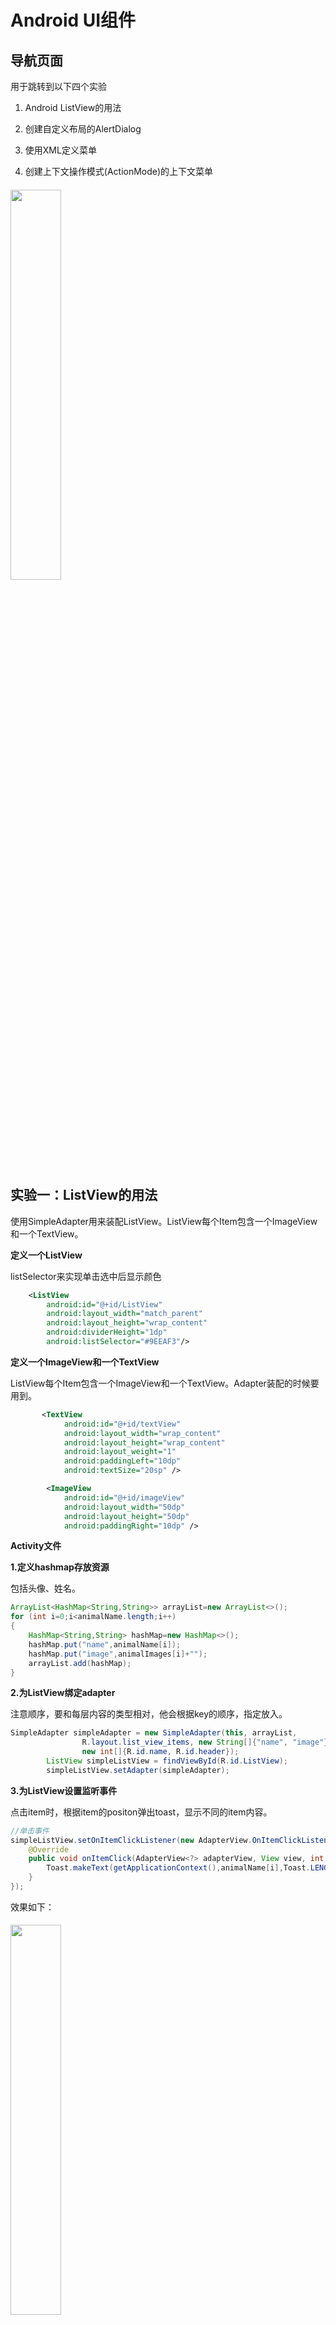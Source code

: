 # Android UI组件
## 导航页面

用于跳转到以下四个实验

1. Android ListView的用法

2. 创建自定义布局的AlertDialog

3. 使用XML定义菜单

4. 创建上下文操作模式(ActionMode)的上下文菜单

###### <img src="./image/1.png" width="40%" />

## 实验一：ListView的用法
使用SimpleAdapter用来装配ListView。ListView每个Item包含一个ImageView和一个TextView。

**定义一个ListView**

listSelector来实现单击选中后显示颜色

```xml
    <ListView
        android:id="@+id/ListView"
        android:layout_width="match_parent"
        android:layout_height="wrap_content"
        android:dividerHeight="1dp"
        android:listSelector="#9EEAF3"/>
```

**定义一个ImageView和一个TextView**

ListView每个Item包含一个ImageView和一个TextView。Adapter装配的时候要用到。

```xml
       <TextView
            android:id="@+id/textView"
            android:layout_width="wrap_content"
            android:layout_height="wrap_content"
            android:layout_weight="1"
            android:paddingLeft="10dp"
            android:textSize="20sp" />

        <ImageView
            android:id="@+id/imageView"
            android:layout_width="50dp"
            android:layout_height="50dp"
            android:paddingRight="10dp" />
```

**Activity文件**

**1.定义hashmap存放资源**

包括头像、姓名。

```java
ArrayList<HashMap<String,String>> arrayList=new ArrayList<>();
for (int i=0;i<animalName.length;i++)
{
    HashMap<String,String> hashMap=new HashMap<>();
    hashMap.put("name",animalName[i]);
    hashMap.put("image",animalImages[i]+"");
    arrayList.add(hashMap);
}
```

**2.为ListView绑定adapter**

注意顺序，要和每层内容的类型相对，他会根据key的顺序，指定放入。

```java
SimpleAdapter simpleAdapter = new SimpleAdapter(this, arrayList,
                R.layout.list_view_items, new String[]{"name", "image"},
                new int[]{R.id.name, R.id.header});
        ListView simpleListView = findViewById(R.id.ListView);
        simpleListView.setAdapter(simpleAdapter);
```

**3.为ListView设置监听事件**

点击item时，根据item的positon弹出toast，显示不同的item内容。

```java
//单击事件
simpleListView.setOnItemClickListener(new AdapterView.OnItemClickListener() {
    @Override
    public void onItemClick(AdapterView<?> adapterView, View view, int i, long l) {
        Toast.makeText(getApplicationContext(),animalName[i],Toast.LENGTH_LONG).show();
    }
});
```

效果如下：

###### <img src="./image/2.png" width="40%" />



## 实验二：创建自定义布局的AlertDialog

实验步骤:
1、创建AlertDialog. Builder对象。
2、调用Builder对象的setTitle方法设置标题，setIcon方法设置图标。
3、调用Builder相关方法设置不同类型的对话框内容。
4、调用setPositiveButton、 setNegativeButton、 setNeutralButton设置多个按钮。
5、调用Builder对象的create()方法创建AlertDialog对象。
6、调用AlertDialog对象的show()方法将对话框显示出来。

```xml
<?xml version="1.0" encoding="utf-8"?>
<LinearLayout xmlns:android="http://schemas.android.com/apk/res/android"
    android:orientation="vertical"
    android:layout_width="wrap_content"
    android:layout_height="wrap_content">

    <!-- 标题栏 -->
    <ImageView
        android:src="@drawable/header_logo"
        android:layout_width="match_parent"
        android:layout_height="64dp"
        android:scaleType="center"
        android:background="#FFFFBB33"
        android:contentDescription="@string/app_name" />

    <!-- 输入用户名的文本框 -->
    <EditText
        android:id="@+id/username"
        android:inputType="textEmailAddress"
        android:layout_width="match_parent"
        android:layout_height="wrap_content"
        android:layout_marginTop="16dp"
        android:layout_marginLeft="4dp"
        android:layout_marginRight="4dp"
        android:layout_marginBottom="4dp"
        android:hint="@string/username" />
    
    <!-- 输入密码的文本框 -->
    <EditText
        android:id="@+id/password"
        android:inputType="textPassword"
        android:layout_width="match_parent"
        android:layout_height="wrap_content"
        android:layout_marginTop="4dp"
        android:layout_marginLeft="4dp"
        android:layout_marginRight="4dp"
        android:layout_marginBottom="16dp"
        android:fontFamily="sans-serif"
        android:hint="@string/password"/>
</LinearLayout>
```

dialog的布局样式：

###### <img src="./image/3.png" width="40%" />

定义一个主页面，含有一个按钮，点击，弹出dialog

```xml
<?xml version="1.0" encoding="utf-8"?>
<RelativeLayout xmlns:android="http://schemas.android.com/apk/res/android"
    android:layout_width="match_parent"
    android:layout_height="match_parent">
    <Button
        android:layout_width="wrap_content"
        android:layout_height="wrap_content"
        android:width="200dp"
        android:height="100dp"
        android:textSize="12pt"
        android:layout_centerHorizontal="true"
        android:layout_centerVertical="true"
        android:id="@+id/custom_dialog_btn"
        android:text="@string/custom_dialog_tutorial"/>
</RelativeLayout>
```

CustomDialog实现类：

```java
package com.fjnu.lcr.uicomponent;

import android.app.Activity;
import android.app.AlertDialog;
import android.content.DialogInterface;
import android.os.Bundle;
import android.view.LayoutInflater;
import android.view.View;
import android.widget.Button;

public class CustomDialog extends Activity {

    @Override
    protected void onCreate(Bundle savedInstanceState) {
        super.onCreate(savedInstanceState);
        setContentView(R.layout.activity_custom_dialog_tutorial);
        Button btn_custom_dialog = (Button)findViewById(R.id.custom_dialog_btn);
        btn_custom_dialog.setOnClickListener(new View.OnClickListener() {
            @Override
            public void onClick(View view) {
                createDialog();
            }
        });
    }

    public void createDialog() {
        AlertDialog.Builder builder = new AlertDialog.Builder(this);
        LayoutInflater inflater = getLayoutInflater();

        builder.setView(inflater.inflate(R.layout.custom_dialog, null))

                .setPositiveButton(R.string.signin, new DialogInterface.OnClickListener() {
                    @Override
                    public void onClick(DialogInterface dialog, int id) {
                    }
                })
                .setNegativeButton(R.string.cancel, new DialogInterface.OnClickListener() {
                    public void onClick(DialogInterface dialog, int id) {
                    }
                });
        builder.create();
        builder.show();
    }

}

```

效果如下：

###### <img src="./image/4.png" width="40%" />

点击后：

###### <img src="./image/5.png" width="40%" />



## 使用XML定义菜单

1.重写onOptionsItemSelected就可以实现optionmenu，

2.配合onCreateOptionsMenu就可以实现点击的功能响应。

定义xml文件：

```xml
<menu xmlns:android="http://schemas.android.com/apk/res/android">
    <item android:title="@string/menu_Font">
        <menu>
            <item
                android:id="@+id/menu_font_small"
                android:title="@string/menu_font_small"/>
            <item
                android:id="@+id/menu_font_middle"
                android:title="@string/menu_font_middle"/>
            <item
                android:id="@+id/menu_font_big"
                android:title="@string/menu_font_big"/>
        </menu>

    </item>
    <item
        android:id="@+id/menu_normal"
        android:title="@string/menu_Normal">
    </item>
    <item android:title="@string/menu_Color">
        <menu>
            <item
                android:id="@+id/menu_color_red"
                android:title="@string/menu_color_red" />
            <item
                android:id="@+id/menu_color_black"
                android:title="@string/menu_color_black"/>
        </menu>
    </item>
</menu>
```

重写回调方法：

```java
public boolean onOptionsItemSelected(MenuItem item) {
        switch (item.getItemId()) {
            case R.id.menu_font_small:
                tv_test.setTextSize(10*2);
                break;
            case R.id.menu_font_middle:
                tv_test.setTextSize(16*2);
                break;
            case R.id.menu_font_big:
                tv_test.setTextSize(20*2);
                break;
            case R.id.menu_normal:
                Toast.makeText(XmlDefineMenuTutorial.this, "这是普通菜单项", Toast.LENGTH_SHORT).show();
                break;
            case R.id.menu_color_red:
                tv_test.setTextColor(Color.RED);
                break;
            case R.id.menu_color_black:
                tv_test.setTextColor(Color.BLACK);
                break;
        }
        return true;
    }
```

配合oncreate使用：

```java
    @Override
    protected void onCreate(Bundle savedInstanceState) {
        super.onCreate(savedInstanceState);
        setContentView(R.layout.activity_xml_define_menu_tutorial);
        tv_test = (TextView) findViewById(R.id.tv_test);
    }
```

###### <img src="./image/6.png" width="40%" />

###### <img src="./image/7.png" width="40%" />

###### <img src="./image/8.png" width="40%" />

###### <img src="./image/10.png" width="40%" />



## 实验四：创建ActionMode模式的上下文菜单

上下文操作模式是Android3.0以后添加新特性，是上下文菜单的首选模式。

应用如何调用上下文操作模式以及如何定义每个操作的行为，具体取决于您的设计。 设计基本上分为两种：


- 针对单个任意视图的上下文操作。
- 针对 ListView 或 GridView 中项目组的批处理上下文操作（允许用户选择多个项目并针对所有项目执行操作）。

这里演示在 ListView 或 GridView 中启用批处理上下文操作

如果在 ListView 或 GridView 中有一组项目（或 AbsListView 的其他扩展），且需要允许用户执行批处理操作，则

应：

- 实现 AbsListView.MultiChoiceModeListener 接口，并使用 setMultiChoiceModeListener() 为视图组设置该接口。在侦听器的回调方法中，您既可以为上下文操作栏指定操作，也可以响应操作项目的点击事件，还可以处理从 ActionMode.Callback 接口继承的其他回调。
- 使用 CHOICE_MODE_MULTIPLE_MODAL 参数调用 setChoiceMode()。

**成员函数有：**

onItemCheckedStateChanged（响应列表每行点击或者状态改变）、onActionItemClicked（响应顶部菜单栏的点击事件）、onCreateActionMode（创建时初始化，只执行一次）、onPrepareActionMode（每次使用时调用）、onDestroyActionMode（清理）

**一些语句：**

使菜单项一直显示在ActionBar上

```xml
app:showAsAction="always"
```

设置多选模式

```
list.setChoiceMode(ListView.CHOICE_MODE_MULTIPLE_MODAL);
```

**关键代码：**

```java
        listView.setChoiceMode(ListView.CHOICE_MODE_MULTIPLE_MODAL);
        listView.setMultiChoiceModeListener(new AbsListView.MultiChoiceModeListener() {

             /*
             * 可在此方法中监听标题栏Menu的监听，从而进行相应操作
             * 设置actionMode菜单每个按钮的点击事件
             */
            @Override
            public boolean onActionItemClicked(ActionMode mode, MenuItem item) {
                switch (item.getItemId()) {
                    case R.id.menu_delete:
                        num = 0;
                        mode.finish(); 
                        return true;
                    case R.id.menu_select:
                        num = names.length;
                        selectAll();
                        adapter.notifyDataSetChanged();
                    default:
                        return false;
                }
            }

             /*
             * 参数：ActionMode是长按后出现的标题栏
             * 		positon是当前选中的item的序号
             *		id 是当前选中的item的id
             *		checked 如果是选中事件则为true，如果是取消事件则为false
             */
              @Override
            public void onItemCheckedStateChanged(ActionMode mode, int position,
                                                  long id, boolean checked) {
                if (checked == true) {
                    listItem.get(position).setState(true);
                    adapter.notifyDataSetChanged();
                    num++;
                } else {
                    listItem.get(position).setState(false);
                    adapter.notifyDataSetChanged();
                    num--;
                }
                mode.setTitle("  " + num + " Selected");
            }
            
            public void selectAll() {
                for(int i = 0; i < names.length; i++){
                    listItem.get(i).setState(true);
                }
            }
            
            /*
             * 参数：ActionMode是长按后出现的标题栏
             * 		Menu是标题栏的菜单内容
             */
            @Override
            public boolean onCreateActionMode(ActionMode mode, Menu menu) {
                MenuInflater inflater = mode.getMenuInflater();
                inflater.inflate(R.menu.activity_action_mode, menu);
                return true;
            }

            /*
             * 可在此方法中进行标题栏UI的创建和更新
             */
            @Override
            public boolean onPrepareActionMode(ActionMode mode, Menu menu) {
                refresh();
                adapter.notifyDataSetChanged();
                return false;
            }
            
             @Override
            public void onDestroyActionMode(ActionMode mode) {
                refresh();
                adapter.notifyDataSetChanged();
            }

            public void refresh() {
                for(int i = 0; i < names.length; i++){
                    listItem.get(i).setState(false);
                }
            }
            
        });
```

为了达到取消选择的效果：

**需要重写adapter**

创建一个hashmap用于记录是否选中，与action mode的onItemCheckedStateChanged方法搭配使用。就可以获取item状态，从而进行删除等操作。

```java
private class SelectionAdapter extends ArrayAdapter<String> {

        private HashMap<Integer, Boolean> mSelection = new HashMap<Integer, Boolean>();

        public SelectionAdapter(Context context, int resource,
                                int textViewResourceId, String[] objects) {
            super(context, resource, textViewResourceId, objects);
        }

        public void setNewSelection(int position, boolean value) {
            mSelection.put(position, value);
            notifyDataSetChanged();
        }

        public boolean isPositionChecked(int position) {
            Boolean result = mSelection.get(position);
            return result == null ? false : result;
        }

        public Set<Integer> getCurrentCheckedPosition() {
            return mSelection.keySet();
        }

        public void removeSelection(int position) {
            mSelection.remove(position);
            notifyDataSetChanged();
        }

        public void clearSelection() {
            mSelection = new HashMap<Integer, Boolean>();
            notifyDataSetChanged();
        }

        @Override
        public View getView(int position, View convertView, ViewGroup parent) {
            View v = super.getView(position, convertView, parent);
            v.setBackgroundColor(getResources().getColor(android.R.color.background_light)); 

            if (mSelection.get(position) != null) {
                v.setBackgroundColor(getResources().getColor(android.R.color.holo_blue_light));
            }
            return v;
        }
    }
```



**演示结果：**

初始：

###### <img src="./image/12.png" width="40%" />

长按列表项：

###### <img src="./image/11.png" width="40%" />

点击垃圾桶取消：

###### <img src="./image/13.png" width="40%" />